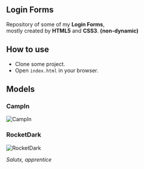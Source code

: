 ## Login Forms

Repository of some of my **Login Forms**, <br>
mostly created by **HTML5** and **CSS3**. **(non-dynamic)**

## How to use

- Clone some project.
- Open `index.html` in your browser.

## Models
### CampIn
![CampIn](https://i.imgur.com/hc8K90g.png) 

### RocketDark
![RocketDark](https://i.imgur.com/KPf69zm.png) 

*Salutx, apprentice*
